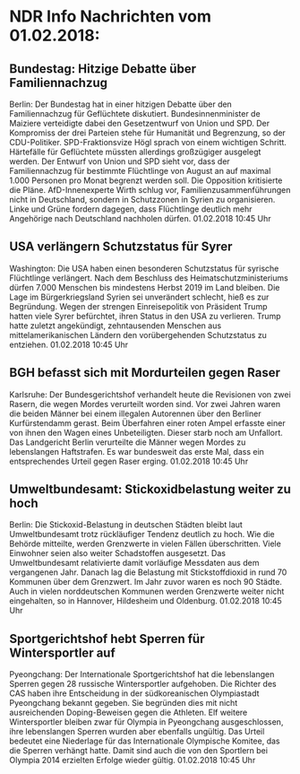 # NDR Info Nachrichten vom 01.02.2018:


## Bundestag: Hitzige Debatte über Familiennachzug
Berlin: Der Bundestag hat in einer hitzigen Debatte über den Familiennachzug für Geflüchtete diskutiert. Bundesinnenminister de Maiziere verteidigte dabei den Gesetzentwurf von Union und SPD. Der Kompromiss der drei Parteien stehe für Humanität und Begrenzung, so der CDU-Politiker. SPD-Fraktionsvize Högl sprach von einem wichtigen Schritt. Härtefälle für Geflüchtete müssten allerdings großzügiger ausgelegt werden. Der Entwurf von Union und SPD sieht vor, dass der Familiennachzug für bestimmte Flüchtlinge von August an auf maximal 1.000 Personen pro Monat begrenzt werden soll. Die Opposition kritisierte die Pläne. AfD-Innenexperte Wirth schlug vor, Familienzusammenführungen nicht in Deutschland, sondern in Schutzzonen in Syrien zu organisieren. Linke und Grüne fordern dagegen, dass Flüchtlinge deutlich mehr Angehörige nach Deutschland nachholen dürfen. 01.02.2018 10:45 Uhr 

## USA verlängern Schutzstatus für Syrer
Washington:	Die USA haben einen besonderen Schutzstatus für syrische Flüchtlinge verlängert. Nach dem Beschluss des Heimatschutzministeriums dürfen 7.000 Menschen bis mindestens Herbst 2019 im Land bleiben. Die Lage im Bürgerkriegsland Syrien sei unverändert schlecht, hieß es zur Begründung. Wegen der strengen Einreisepolitik von Präsident Trump hatten viele Syrer befürchtet, ihren Status in den USA zu verlieren. Trump hatte zuletzt angekündigt, zehntausenden Menschen aus mittelamerikanischen Ländern den vorübergehenden Schutzstatus zu entziehen. 01.02.2018 10:45 Uhr 

## BGH befasst sich mit Mordurteilen gegen Raser
Karlsruhe: Der Bundesgerichtshof verhandelt heute die Revisionen von zwei Rasern, die wegen Mordes verurteilt worden sind. Vor zwei Jahren waren die beiden Männer bei einem illegalen Autorennen über den Berliner Kurfürstendamm gerast. Beim Überfahren einer roten Ampel erfasste einer von ihnen den Wagen eines Unbeteiligten. Dieser starb noch am Unfallort. Das Landgericht Berlin verurteilte die Männer wegen Mordes zu lebenslangen Haftstrafen. Es war bundesweit das erste Mal, dass ein entsprechendes Urteil gegen Raser erging. 01.02.2018 10:45 Uhr 

## Umweltbundesamt: Stickoxidbelastung weiter zu hoch
Berlin:	Die Stickoxid-Belastung in deutschen Städten bleibt laut Umweltbundesamt trotz rückläufiger Tendenz deutlich zu hoch. Wie die Behörde mitteilte, werden Grenzwerte in vielen Fällen überschritten. Viele Einwohner seien also weiter Schadstoffen ausgesetzt. Das Umweltbundesamt relativierte damit vorläufige Messdaten aus dem vergangenen Jahr. Danach lag die Belastung mit Stickstoffdioxid in rund 70 Kommunen über dem Grenzwert. Im Jahr zuvor waren es noch 90 Städte. Auch in vielen norddeutschen Kommunen werden Grenzwerte weiter nicht eingehalten, so in Hannover, Hildesheim und Oldenburg. 01.02.2018 10:45 Uhr 

## Sportgerichtshof hebt Sperren für Wintersportler auf
Pyeongchang:	Der Internationale Sportgerichtshof hat die lebenslangen Sperren gegen 28 russische Wintersportler aufgehoben. Die Richter des CAS haben ihre Entscheidung in der südkoreanischen Olympiastadt Pyeongchang bekannt gegeben. Sie begründen dies mit nicht ausreichenden Doping-Beweisen gegen die Athleten. Elf weitere Wintersportler bleiben zwar für Olympia in Pyeongchang ausgeschlossen, ihre lebenslangen Sperren wurden aber ebenfalls ungültig. Das Urteil bedeutet eine Niederlage für das Internationale Olympische Komitee, das die Sperren verhängt hatte. Damit sind auch die von den Sportlern bei Olympia 2014 erzielten Erfolge wieder gültig. 01.02.2018 10:45 Uhr 
